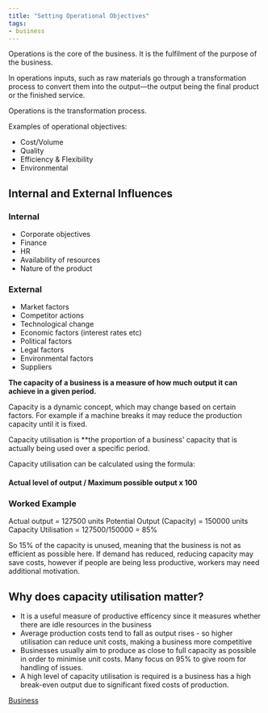 ```yaml
---
title: "Setting Operational Objectives"
tags:
- business
---
```


Operations is the core of the business. It is the fulfilment of the purpose of the business.

In operations inputs, such as raw materials go through a transformation process to convert them into the output—the output being the final product or the finished service.

Operations is the transformation process.

Examples of operational objectives:

- Cost/Volume
- Quality
- Efficiency & Flexibility
- Environmental

## Internal and External Influences

### Internal
- Corporate objectives
- Finance 
- HR
- Availability of resources
- Nature of the product

### External
- Market factors
- Competitor actions
- Technological change
- Economic factors (interest rates etc)
- Political factors
- Legal factors
- Environmental factors
- Suppliers


**The capacity of a business is a measure of how much output it can achieve in a given period.**


Capacity is a dynamic concept, which may change based on certain factors. For example if a machine breaks it may reduce the production capacity until it is fixed.


Capacity utilisation is **the proportion of a business' capacity that is actually being used over a specific period.

Capacity utilisation can be calculated using the formula:

#### Actual level of output / Maximum possible output x 100

### Worked Example

Actual output = 127500 units
Potential Output (Capacity) = 150000 units
Capacity Utilisation = 127500/150000 = 85%

So 15% of the capacity is unused, meaning that the business is not as efficient as possible here. If demand has reduced, reducing capacity may save costs, however if people are being less productive, workers may need additional motivation.

## Why does capacity utilisation matter?

- It is a useful measure of productive efficency since it measures whether there are idle resources in the business
- Average production costs tend to fall as output rises - so higher utilisation can reduce unit costs, making a business more competitive
- Businesses usually aim to produce as close to full capacity as possible in order to minimise unit costs. Many focus on 95% to give room for handling of issues.
- A high level of capacity utilisation is required is a business has a high break-even output due to significant fixed costs of production.


[Business](/Business)
